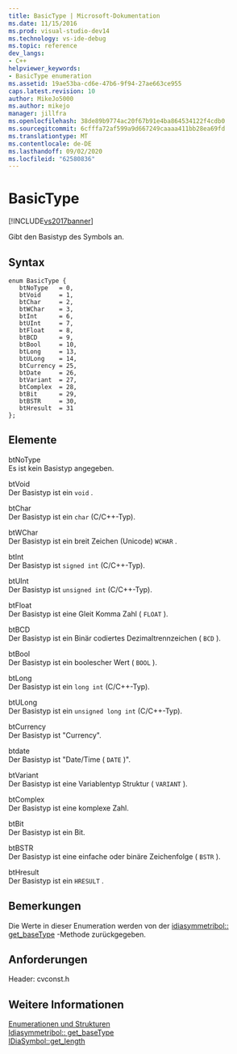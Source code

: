```yaml
---
title: BasicType | Microsoft-Dokumentation
ms.date: 11/15/2016
ms.prod: visual-studio-dev14
ms.technology: vs-ide-debug
ms.topic: reference
dev_langs:
- C++
helpviewer_keywords:
- BasicType enumeration
ms.assetid: 19ae53ba-cd6e-47b6-9f94-27ae663ce955
caps.latest.revision: 10
author: MikeJo5000
ms.author: mikejo
manager: jillfra
ms.openlocfilehash: 38de89b9774ac20f67b91e4ba864534122f4cdb0
ms.sourcegitcommit: 6cfffa72af599a9d667249caaaa411bb28ea69fd
ms.translationtype: MT
ms.contentlocale: de-DE
ms.lasthandoff: 09/02/2020
ms.locfileid: "62580836"
---
```

# <a name="basictype"></a>BasicType
[!INCLUDE[vs2017banner](../../includes/vs2017banner.md)]

Gibt den Basistyp des Symbols an.  
  
## <a name="syntax"></a>Syntax  
  
```cpp#  
enum BasicType {   
   btNoType   = 0,  
   btVoid     = 1,  
   btChar     = 2,  
   btWChar    = 3,  
   btInt      = 6,  
   btUInt     = 7,  
   btFloat    = 8,  
   btBCD      = 9,  
   btBool     = 10,  
   btLong     = 13,  
   btULong    = 14,  
   btCurrency = 25,  
   btDate     = 26,  
   btVariant  = 27,  
   btComplex  = 28,  
   btBit      = 29,  
   btBSTR     = 30,  
   btHresult  = 31  
};  
```  
  
## <a name="elements"></a>Elemente  
 btNoType  
 Es ist kein Basistyp angegeben.  
  
 btVoid  
 Der Basistyp ist ein `void` .  
  
 btChar  
 Der Basistyp ist ein `char` (C/C++-Typ).  
  
 btWChar  
 Der Basistyp ist ein breit Zeichen (Unicode) `WCHAR` .  
  
 btInt  
 Der Basistyp ist `signed int` (C/C++-Typ).  
  
 btUInt  
 Der Basistyp ist `unsigned int` (C/C++-Typ).  
  
 btFloat  
 Der Basistyp ist eine Gleit Komma Zahl ( `FLOAT` ).  
  
 btBCD  
 Der Basistyp ist ein Binär codiertes Dezimaltrennzeichen ( `BCD` ).  
  
 btBool  
 Der Basistyp ist ein boolescher Wert ( `BOOL` ).  
  
 btLong  
 Der Basistyp ist ein `long int` (C/C++-Typ).  
  
 btULong  
 Der Basistyp ist ein `unsigned long int` (C/C++-Typ).  
  
 btCurrency  
 Der Basistyp ist "Currency".  
  
 btdate  
 Der Basistyp ist "Date/Time ( `DATE` )".  
  
 btVariant  
 Der Basistyp ist eine Variablentyp Struktur ( `VARIANT` ).  
  
 btComplex  
 Der Basistyp ist eine komplexe Zahl.  
  
 btBit  
 Der Basistyp ist ein Bit.  
  
 btBSTR  
 Der Basistyp ist eine einfache oder binäre Zeichenfolge ( `BSTR` ).  
  
 btHresult  
 Der Basistyp ist ein `HRESULT` .  
  
## <a name="remarks"></a>Bemerkungen  
 Die Werte in dieser Enumeration werden von der [idiasymmetribol:: get_baseType](../../debugger/debug-interface-access/idiasymbol-get-basetype.md) -Methode zurückgegeben.  
  
## <a name="requirements"></a>Anforderungen  
 Header: cvconst.h  
  
## <a name="see-also"></a>Weitere Informationen  
 [Enumerationen und Strukturen](../../debugger/debug-interface-access/enumerations-and-structures.md)   
 [Idiasymmetribol:: get_baseType](../../debugger/debug-interface-access/idiasymbol-get-basetype.md)   
 [IDiaSymbol::get_length](../../debugger/debug-interface-access/idiasymbol-get-length.md)
